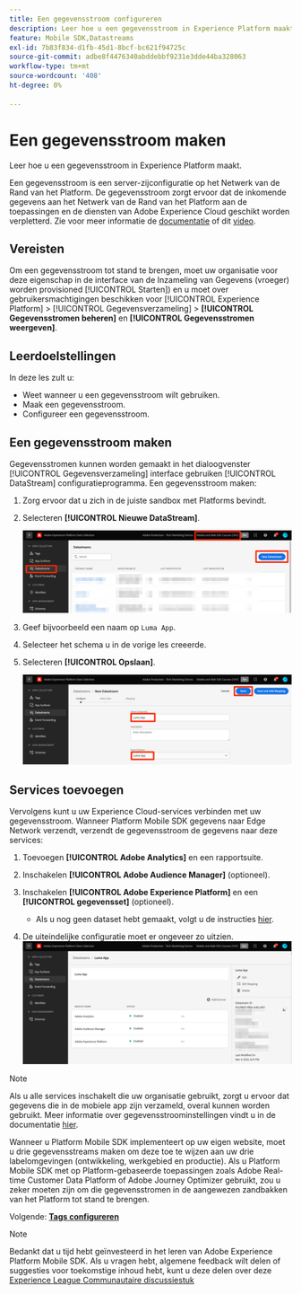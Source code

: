 ```yaml
---
title: Een gegevensstroom configureren
description: Leer hoe u een gegevensstroom in Experience Platform maakt.
feature: Mobile SDK,Datastreams
exl-id: 7b83f834-d1fb-45d1-8bcf-bc621f94725c
source-git-commit: adbe8f4476340abddebbf9231e3dde44ba328063
workflow-type: tm+mt
source-wordcount: '408'
ht-degree: 0%

---
```


# Een gegevensstroom maken

Leer hoe u een gegevensstroom in Experience Platform maakt.

Een gegevensstroom is een server-zijconfiguratie op het Netwerk van de Rand van het Platform.  De gegevensstroom zorgt ervoor dat de inkomende gegevens aan het Netwerk van de Rand van het Platform aan de toepassingen en de diensten van Adobe Experience Cloud geschikt worden verpletterd. Zie voor meer informatie de [documentatie](https://experienceleague.adobe.com/docs/experience-platform/edge/fundamentals/datastreams.html) of dit [video](https://experienceleague.adobe.com/docs/platform-learn/data-collection/edge-network/configure-datastreams.html).

## Vereisten

Om een gegevensstroom tot stand te brengen, moet uw organisatie voor deze eigenschap in de interface van de Inzameling van Gegevens (vroeger) worden provisioned [!UICONTROL Starten]) en u moet over gebruikersmachtigingen beschikken voor [!UICONTROL Experience Platform] > [!UICONTROL Gegevensverzameling] > **[!UICONTROL Gegevensstromen beheren]** en **[!UICONTROL Gegevensstromen weergeven]**.

## Leerdoelstellingen

In deze les zult u:

* Weet wanneer u een gegevensstroom wilt gebruiken.
* Maak een gegevensstroom.
* Configureer een gegevensstroom.

## Een gegevensstroom maken

Gegevensstromen kunnen worden gemaakt in het dialoogvenster [!UICONTROL Gegevensverzameling] interface gebruiken [!UICONTROL DataStream] configuratieprogramma. Een gegevensstroom maken:

1. Zorg ervoor dat u zich in de juiste sandbox met Platforms bevindt.
1. Selecteren **[!UICONTROL Nieuwe DataStream]**.

   ![datastreams home](assets/mobile-datastream-new.png)

1. Geef bijvoorbeeld een naam op `Luma App`.
1. Selecteer het schema u in de vorige les creeerde.
1. Selecteren **[!UICONTROL Opslaan]**.

   ![nieuwe gegevensstromen](assets/mobile-datastream-name.png)


## Services toevoegen

Vervolgens kunt u uw Experience Cloud-services verbinden met uw gegevensstroom. Wanneer Platform Mobile SDK gegevens naar Edge Network verzendt, verzendt de gegevensstroom de gegevens naar deze services:

1. Toevoegen **[!UICONTROL Adobe Analytics]** en een rapportsuite.

1. Inschakelen **[!UICONTROL Adobe Audience Manager]** (optioneel).

1. Inschakelen **[!UICONTROL Adobe Experience Platform]** en een **[!UICONTROL gegevensset]** (optioneel).
   * Als u nog geen dataset hebt gemaakt, volgt u de instructies [hier](platform.md).

1. De uiteindelijke configuratie moet er ongeveer zo uitzien.
   ![gegevensstroominstellingen](assets/mobile-datastream-settings.png)


>[!NOTE]
>
>Als u alle services inschakelt die uw organisatie gebruikt, zorgt u ervoor dat gegevens die in de mobiele app zijn verzameld, overal kunnen worden gebruikt. Meer informatie over gegevensstroominstellingen vindt u in de documentatie [hier](https://experienceleague.adobe.com/docs/experience-platform/edge/fundamentals/datastreams.html#adobe-experience-platform-settings).

Wanneer u Platform Mobile SDK implementeert op uw eigen website, moet u drie gegevensstreams maken om deze toe te wijzen aan uw drie labelomgevingen (ontwikkeling, werkgebied en productie). Als u Platform Mobile SDK met op Platform-gebaseerde toepassingen zoals Adobe Real-time Customer Data Platform of Adobe Journey Optimizer gebruikt, zou u zeker moeten zijn om die gegevensstromen in de aangewezen zandbakken van het Platform tot stand te brengen.

Volgende: **[Tags configureren](configure-tags.md)**

>[!NOTE]
>
>Bedankt dat u tijd hebt geïnvesteerd in het leren van Adobe Experience Platform Mobile SDK. Als u vragen hebt, algemene feedback wilt delen of suggesties voor toekomstige inhoud hebt, kunt u deze delen over deze [Experience League Communautaire discussiestuk](https://experienceleaguecommunities.adobe.com/t5/adobe-experience-platform-launch/tutorial-discussion-implement-adobe-experience-cloud-in-mobile/td-p/443796)
